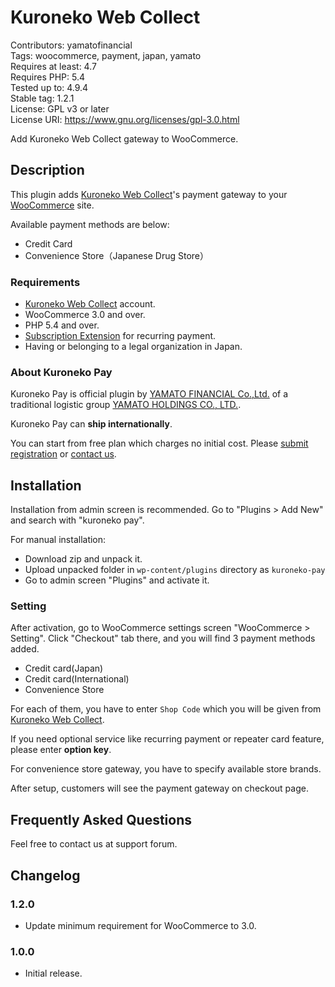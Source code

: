 # Kuroneko Web Collect

Contributors: yamatofinancial  
Tags: woocommerce, payment, japan, yamato  
Requires at least: 4.7  
Requires PHP: 5.4  
Tested up to: 4.9.4  
Stable tag: 1.2.1  
License: GPL v3 or later  
License URI: https://www.gnu.org/licenses/gpl-3.0.html

Add Kuroneko Web Collect gateway to WooCommerce.

## Description

This plugin adds [Kuroneko Web Collect](https://www.yamatofinancial.jp/wc/)'s payment gateway to your [WooCommerce](https://woocommerce.com) site.

Available payment methods are below:

- Credit Card
- Convenience Store（Japanese Drug Store）

### Requirements

- [Kuroneko Web Collect](https://www.yamatofinancial.jp/wc/) account.
- WooCommerce 3.0 and over.
- PHP 5.4 and over.
- [Subscription Extension](http://www.woothemes.com/products/woocommerce-subscriptions/) for recurring payment.
- Having or belonging to a legal organization in Japan.

### About Kuroneko Pay

Kuroneko Pay is official plugin by [YAMATO FINANCIAL Co.,Ltd.](https://www.yamatofinancial.jp/) of
a traditional logistic group [YAMATO HOLDINGS CO., LTD.](http://www.yamato-hd.co.jp/).

Kuroneko Pay can **ship internationally**.

You can start from free plan which charges no initial cost.
Please [submit registration](https://www.yamatofinancial.jp/form/order1_input.php)
or [contact us](https://www.yamatofinancial.jp/form/inquiry_input.php).

## Installation

Installation from admin screen is recommended.
Go to "Plugins > Add New" and search with "kuroneko pay".

For manual installation:

- Download zip and unpack it.
- Upload unpacked folder in `wp-content/plugins` directory as `kuroneko-pay`
- Go to admin screen "Plugins" and activate it.

### Setting

After activation, go to WooCommerce settings screen "WooCommerce > Setting".
Click "Checkout" tab there, and you will find 3 payment methods added.

- Credit card(Japan)
- Credit card(International)
- Convenience Store

For each of them, you have to enter `Shop Code` which you will be given from [Kuroneko Web Collect](https://www.yamatofinancial.jp/wc/).

If you need optional service like recurring payment or repeater card feature,
please enter **option key**.

For convenience store gateway, you have to specify available store brands.

After setup, customers will see the payment gateway on checkout page.

## Frequently Asked Questions

Feel free to contact us at support forum.

## Changelog

### 1.2.0

* Update minimum requirement for WooCommerce to 3.0.

### 1.0.0

- Initial release.
